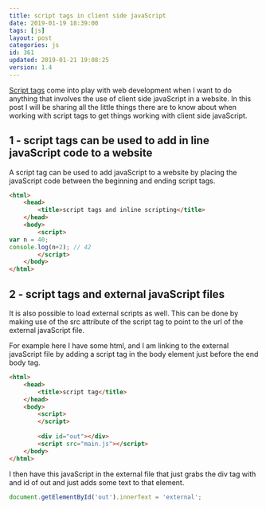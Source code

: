 ```yaml
---
title: script tags in client side javaScript
date: 2019-01-19 18:39:00
tags: [js]
layout: post
categories: js
id: 361
updated: 2019-01-21 19:08:25
version: 1.4
---
```


[Script tags](https://developer.mozilla.org/en-US/docs/Web/HTML/Element/script) come into play with web development when I want to do anything that involves the use of client side javaScript in a website. In this post I will be sharing all the little things there are to know about when working with script tags to get things working with client side javaScript.

<!-- more -->

## 1 - script tags can be used to add in line javaScript code to a website

A script tag can be used to add javaScript to a website by placing the javaScript code between the beginning and ending script tags.

```html
<html>
    <head>
        <title>script tags and inline scripting</title>
    </head>
    <body>
        <script>
var n = 40;
console.log(n+2); // 42
        </script>
    </body>
</html>
```

## 2 - script tags and external javaScript files

It is also possible to load external scripts as well. This can be done by making use of the src attribute of the script tag to point to the url of the external javaScript file.

For example here I have some html, and I am linking to the external javaScript file by adding a script tag in the body element just before the end body tag.

```html
<html>
    <head>
        <title>script tag</title>
    </head>
    <body>
        <script>
        </script>
        
        <div id="out"></div>
        <script src="main.js"></script>
    </body>
</html>
```

I then have this javaScript in the external file that just grabs the div tag with and id of out and just adds some text to that element.

```js
document.getElementById('out').innerText = 'external';
```